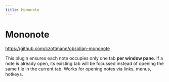 ```yaml
---
title: Mononote
---
```


# Mononote

<https://github.com/czottmann/obsidian-mononote>

This plugin ensures each note occupies only one tab **per window pane**. If a note is already open, its existing tab will be focussed instead of opening the same file in the current tab. Works for opening notes via links, menus, hotkeys.

